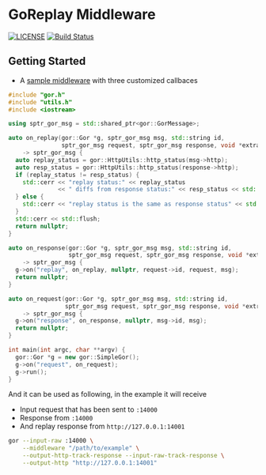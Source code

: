 # GoReplay Middleware

[![LICENSE](https://img.shields.io/github/license/amyangfei/gormw-cpp.svg)](https://github.com/amyangfei/gormw-cpp/blob/master/LICENSE)
[![Build Status](https://github.com/amyangfei/gormw-cpp/actions/workflows/unit_tests.yml/badge.svg?branch=main)](https://github.com/amyangfei/gormw-cpp/actions/workflows/unit_tests.yml?query=event%3Apush+branch%3Amain)


## Getting Started

- A [sample middleware](./example/) with three customized callbaces

```c++
#include "gor.h"
#include "utils.h"
#include <iostream>

using sptr_gor_msg = std::shared_ptr<gor::GorMessage>;

auto on_replay(gor::Gor *g, sptr_gor_msg msg, std::string id,
               sptr_gor_msg request, sptr_gor_msg response, void *extra)
    -> sptr_gor_msg {
  auto replay_status = gor::HttpUtils::http_status(msg->http);
  auto resp_status = gor::HttpUtils::http_status(response->http);
  if (replay_status != resp_status) {
    std::cerr << "replay status:" << replay_status
              << " diffs from response status:" << resp_status << std::endl;
  } else {
    std::cerr << "replay status is the same as response status" << std::endl;
  }
  std::cerr << std::flush;
  return nullptr;
}

auto on_response(gor::Gor *g, sptr_gor_msg msg, std::string id,
                 sptr_gor_msg request, sptr_gor_msg response, void *extra)
    -> sptr_gor_msg {
  g->on("replay", on_replay, nullptr, request->id, request, msg);
  return nullptr;
}

auto on_request(gor::Gor *g, sptr_gor_msg msg, std::string id,
                sptr_gor_msg request, sptr_gor_msg response, void *extra)
    -> sptr_gor_msg {
  g->on("response", on_response, nullptr, msg->id, msg);
  return nullptr;
}

int main(int argc, char **argv) {
  gor::Gor *g = new gor::SimpleGor();
  g->on("request", on_request);
  g->run();
}
```

And it can be used as following, in the example it will receive
- Input request that has been sent to `:14000`
- Response from `:14000`
- And replay response from `http://127.0.0.1:14001`

```bash
gor --input-raw :14000 \
    --middleware "/path/to/example" \
    --output-http-track-response --input-raw-track-response \
    --output-http "http://127.0.0.1:14001"
```